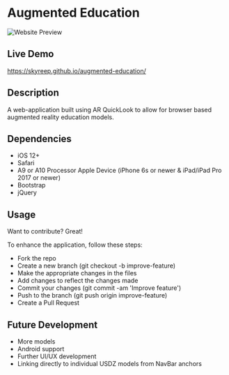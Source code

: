 Augmented Education
======

![Website Preview](https://skyreep.github.io/augmented-education/images/thumbnail.png)


## Live Demo

https://skyreep.github.io/augmented-education/

## Description

A web-application built using AR QuickLook to allow for browser based augmented reality education models.

## Dependencies

<ul>
  <li>iOS 12+</li>
  <li>Safari</li>
  <li>A9 or A10 Processor Apple Device (iPhone 6s or newer & iPad/iPad Pro 2017 or newer)
  <li>Bootstrap</li>
  <li>jQuery</li>
</ul>

## Usage
Want to contribute? Great!

To enhance the application, follow these steps:
<ul>
  <li>Fork the repo</li>
  <li>Create a new branch (git checkout -b improve-feature)</li>
  <li>Make the appropriate changes in the files</li>
  <li>Add changes to reflect the changes made</li>
  <li>Commit your changes (git commit -am 'Improve feature')</li>
  <li>Push to the branch (git push origin improve-feature)</li>
  <li>Create a Pull Request</li>
</ul>

## Future Development
<ul>
  <li>More models</li>
  <li>Android support</li>
  <li>Further UI/UX development</li>
  <li>Linking directly to individual USDZ models from NavBar anchors</li>
</ul>
